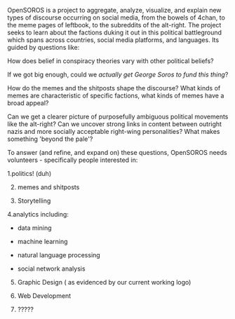 OpenSOROS is a project to aggregate, analyze, visualize, and explain new types of discourse occurring on social media, from the bowels of 4chan, to the meme pages of leftbook, to the subreddits of the alt-right. The project seeks to learn about the factions duking it out in this political battleground which spans across countries, social media platforms, and languages. Its guided by questions like:
     
How does belief in conspiracy theories vary with other political beliefs?
    
If we got big enough, could we *actually get George Soros to fund this thing*?
    
How do the memes and the shitposts shape the discourse? What kinds of memes are characteristic of specific factions, what kinds of memes have a broad appeal?
    
Can we get a clearer picture of purposefully ambiguous political movements like the alt-right? Can we uncover strong links in content between outright nazis and more socially acceptable right-wing personalities? What makes something 'beyond the pale'?

   
To answer (and refine, and expand on) these questions, OpenSOROS needs volunteers - specifically people interested in:


1.politics! (duh)    
     
2. memes and shitposts
     
3. Storytelling
   
4.analytics including:
   
- data mining
   
- machine learning
   
- natural language processing
   
- social network analysis
    
5. Graphic Design ( as evidenced by our current working logo)
   
6. Web Development   
    
6. ?????
